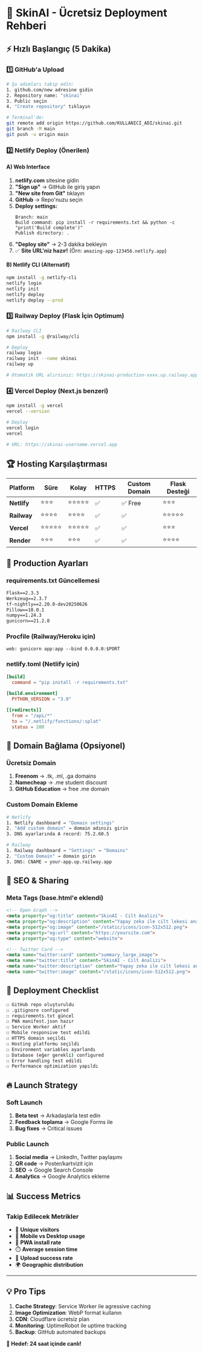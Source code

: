 # 🚀 SkinAI - Ücretsiz Deployment Rehberi

## ⚡ Hızlı Başlangıç (5 Dakika)

### 1️⃣ GitHub'a Upload

```bash
# Şu adımları takip edin:
1. github.com/new adresine gidin
2. Repository name: "skinai"
3. Public seçin
4. "Create repository" tıklayın

# Terminal'de:
git remote add origin https://github.com/KULLANICI_ADI/skinai.git
git branch -M main
git push -u origin main
```

### 2️⃣ Netlify Deploy (Önerilen)

#### A) Web Interface
1. **netlify.com** sitesine gidin
2. **"Sign up"** → GitHub ile giriş yapın
3. **"New site from Git"** tıklayın
4. **GitHub** → Repo'nuzu seçin
5. **Deploy settings:**
   ```
   Branch: main
   Build command: pip install -r requirements.txt && python -c "print('Build complete')"
   Publish directory: .
   ```
6. **"Deploy site"** → 2-3 dakika bekleyin
7. ✅ **Site URL'niz hazır!** (Örn: `amazing-app-123456.netlify.app`)

#### B) Netlify CLI (Alternatif)
```bash
npm install -g netlify-cli
netlify login
netlify init
netlify deploy
netlify deploy --prod
```

### 3️⃣ Railway Deploy (Flask İçin Optimum)

```bash
# Railway CLI
npm install -g @railway/cli

# Deploy
railway login
railway init --name skinai
railway up

# Otomatik URL alırsınız: https://skinai-production-xxxx.up.railway.app
```

### 4️⃣ Vercel Deploy (Next.js benzeri)

```bash
npm install -g vercel
vercel --version

# Deploy
vercel login
vercel

# URL: https://skinai-username.vercel.app
```

## 🏆 Hosting Karşılaştırması

| Platform | Süre | Kolay | HTTPS | Custom Domain | Flask Desteği |
|----------|------|-------|--------|---------------|---------------|
| **Netlify** | ⭐⭐⭐ | ⭐⭐⭐⭐⭐ | ✅ | ✅ Free | ⭐⭐⭐ |
| **Railway** | ⭐⭐⭐⭐ | ⭐⭐⭐⭐ | ✅ | ✅ | ⭐⭐⭐⭐⭐ |
| **Vercel** | ⭐⭐⭐⭐⭐ | ⭐⭐⭐⭐⭐ | ✅ | ✅ | ⭐⭐⭐ |
| **Render** | ⭐⭐⭐ | ⭐⭐⭐ | ✅ | ✅ | ⭐⭐⭐⭐ |

## 🔧 Production Ayarları

### requirements.txt Güncellemesi
```txt
Flask==2.3.3
Werkzeug==2.3.7
tf-nightly==2.20.0-dev20250626
Pillow==10.0.1
numpy==1.24.3
gunicorn==21.2.0
```

### Procfile (Railway/Heroku için)
```
web: gunicorn app:app --bind 0.0.0.0:$PORT
```

### netlify.toml (Netlify için)
```toml
[build]
  command = "pip install -r requirements.txt"
  
[build.environment]
  PYTHON_VERSION = "3.9"

[[redirects]]
  from = "/api/*"
  to = "/.netlify/functions/:splat"
  status = 200
```

## 📱 Domain Bağlama (Opsiyonel)

### Ücretsiz Domain
1. **Freenom** → .tk, .ml, .ga domains
2. **Namecheap** → .me student discount
3. **GitHub Education** → free .me domain

### Custom Domain Ekleme
```bash
# Netlify
1. Netlify dashboard → "Domain settings"
2. "Add custom domain" → domain adınızı girin
3. DNS ayarlarında A record: 75.2.60.5

# Railway
1. Railway dashboard → "Settings" → "Domains"
2. "Custom Domain" → domain girin
3. DNS: CNAME → your-app.up.railway.app
```

## 🎯 SEO & Sharing

### Meta Tags (base.html'e eklendi)
```html
<!-- Open Graph -->
<meta property="og:title" content="SkinAI - Cilt Analizi">
<meta property="og:description" content="Yapay zeka ile cilt lekesi analizi">
<meta property="og:image" content="/static/icons/icon-512x512.png">
<meta property="og:url" content="https://yoursite.com">
<meta property="og:type" content="website">

<!-- Twitter Card -->
<meta name="twitter:card" content="summary_large_image">
<meta name="twitter:title" content="SkinAI - Cilt Analizi">
<meta name="twitter:description" content="Yapay zeka ile cilt lekesi analizi">
<meta name="twitter:image" content="/static/icons/icon-512x512.png">
```

## 🚀 Deployment Checklist

```bash
☐ GitHub repo oluşturuldu
☐ .gitignore configured
☐ requirements.txt güncel
☐ PWA manifest.json hazır
☐ Service Worker aktif
☐ Mobile responsive test edildi
☐ HTTPS domain seçildi
☐ Hosting platformu seçildi
☐ Environment variables ayarlandı
☐ Database (eğer gerekli) configured
☐ Error handling test edildi
☐ Performance optimization yapıldı
```

## 🔥 Launch Strategy

### Soft Launch
1. **Beta test** → Arkadaşlarla test edin
2. **Feedback toplama** → Google Forms ile
3. **Bug fixes** → Critical issues

### Public Launch
1. **Social media** → LinkedIn, Twitter paylaşımı
2. **QR code** → Poster/kartvizit için
3. **SEO** → Google Search Console
4. **Analytics** → Google Analytics ekleme

## 📊 Success Metrics

### Takip Edilecek Metrikler
- 👥 **Unique visitors**
- 📱 **Mobile vs Desktop usage**
- 🔄 **PWA install rate**
- ⏱️ **Average session time**
- 📸 **Upload success rate**
- 🌍 **Geographic distribution**

---

## 💡 Pro Tips

1. **Cache Strategy**: Service Worker ile agressive caching
2. **Image Optimization**: WebP format kullanın
3. **CDN**: Cloudflare ücretsiz plan
4. **Monitoring**: UptimeRobot ile uptime tracking
5. **Backup**: GitHub automated backups

**🎯 Hedef: 24 saat içinde canlı!** 